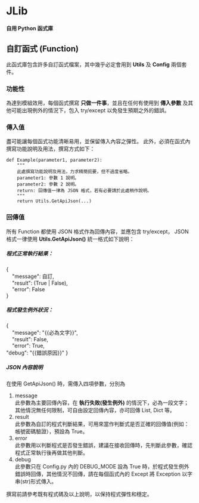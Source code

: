 # JLib
**自用 Python 函式庫**

## 自訂函式 (Function)
此函式庫包含許多自訂函式檔案，其中幾乎必定會用到 **Utils** 及 **Config** 兩個套件。

### 功能性
為達到模組效用，每個函式撰寫 **只做一件事**，並且在任何有使用到 **傳入參數** 及其他可能出現例外的情況下，包入 try/except 以免發生預期之外的錯誤。

### 傳入值
盡可能讓每個函式功能清晰易用，並保留傳入內容之彈性。
此外，必須在函式內撰寫功能說明及用法，撰寫方式如下：
```
def Example(parameter1, parameter2):
    """
    此處撰寫功能說明及用法，力求精簡扼要，但不過度省略。
    parameter1: 參數 1 說明。
    parameter2: 參數 2 說明。
    return: 回傳值一律為 JSON 格式，若有必要請於此處稍作說明。
    """
    return Utils.GetApiJson(...)
```


### 回傳值
所有 Function 都使用 JSON 格式作為回傳內容，並應包含 try/except， 
JSON 格式一律使用 **Utils.GetApiJson()** 統一格式如下說明： 
 
##### 程式正常執行結果：
{  
     "message": 自訂,  
     "result": (True | False),  
     "error": False  
}
  
  
##### 程式發生例外狀況：
{  
     "message": "{{必為文字}}",  
     "result": False,  
     "error": True,  
     "debug": "{{錯誤原因}}" 
}

##### JSON 內容說明
在使用 GetApiJson() 時，需傳入四項參數，分別為
1. message  
此參數為主要回傳內容，在 **執行失敗(發生例外)** 的情況下，必為一段文字；其他情況無任何限制，可自由設定回傳內容，亦可回傳 List, Dict 等。
2. result  
此參數為自訂的程式判斷結果，可用來當作判斷式是否正確的回傳值(例如：帳號密碼驗證），預設為 True。
3. error  
此參數用以判斷程式是否發生錯誤，建議在接收回傳時，先判斷此參數，確認程式正常執行後再做其他判斷。
4. debug  
此參數只在 Config.py 內的 DEBUG_MODE 設為 True 時，於程式發生例外錯誤時回傳，其他情況不回傳，請在每個函式內的 Except 將 Exception 以字串(str)形式傳入。

撰寫前請參考既有程式碼及以上說明，以保持程式彈性和穩定。

  
